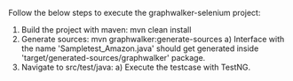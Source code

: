 Follow the below steps to execute the graphwalker-selenium project:

1. Build the project with maven: mvn clean install
2. Generate sources: mvn graphwalker:generate-sources
      a) Interface with the name 'Sampletest_Amazon.java' should get generated inside 'target/generated-sources/graphwalker' package.
3. Navigate to src/test/java:
      a) Execute the testcase with TestNG. 